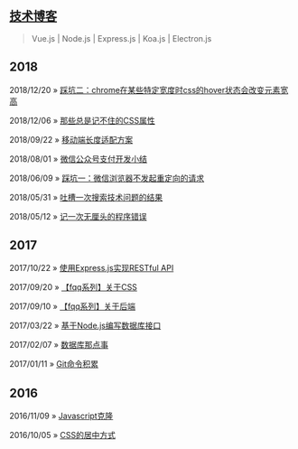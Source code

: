 ## [技术博客](https://github.com/wscj/blog)

> Vue.js | Node.js | Express.js | Koa.js | Electron.js

## 2018

2018/12/20 » [踩坑二：chrome在某些特定宽度时css的hover状态会改变元素宽高](https://github.com/wscj/blog/issues/16)

2018/12/06 » [那些总是记不住的CSS属性](https://github.com/wscj/blog/issues/15)

2018/09/22 » [移动端长度适配方案](https://github.com/wscj/blog/issues/14)

2018/08/01 » [微信公众号支付开发小结](https://github.com/wscj/blog/issues/13)

2018/06/09 » [踩坑一：微信浏览器不发起重定向的请求](https://github.com/wscj/blog/issues/12)

2018/05/31 » [吐槽一次搜索技术问题的结果](https://github.com/wscj/blog/issues/11)

2018/05/12 » [记一次无厘头的程序错误](https://github.com/wscj/blog/issues/10)

## 2017

2017/10/22 » [使用Express.js实现RESTful API](https://github.com/wscj/blog/issues/9)

2017/09/20 » [【fqq系列】关于CSS](https://github.com/wscj/blog/issues/8)

2017/09/10 » [【fqq系列】关于后端](https://github.com/wscj/blog/issues/7)

2017/03/22 » [基于Node.js编写数据库接口](https://github.com/wscj/blog/issues/5)

2017/02/07 » [数据库那点事](/articles/2017/数据库那点事.md)

2017/01/11 » [Git命令积累](/articles/2017/Git命令积累.md)

## 2016

2016/11/09 » [Javascript克隆](/articles/2016/Javascript克隆.md)

2016/10/05 » [CSS的居中方式](/articles/2016/CSS的居中方式.md)
